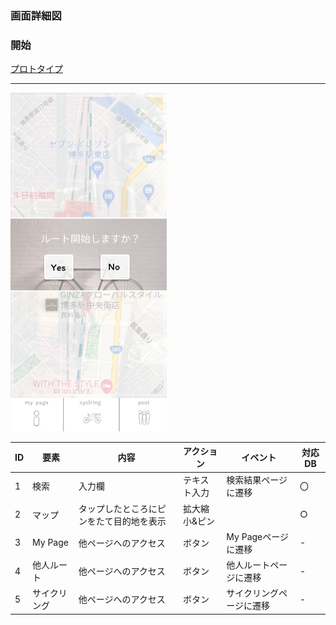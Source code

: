 ### 画面詳細図
### 開始
[プロトタイプ](https://www.figma.com/file/YLXi0XXJfyq6239uKAU8LF/cyclinger?node-id=0%3A1)
*****
<img src="./image/開始.png" width="250">

|ID|要素|内容|アクション|イベント|対応DB|
|--|----|----|---------|--------|------|
|1|検索|入力欄|テキスト入力|検索結果ページに遷移|〇|
|2|マップ|タップしたところにピンをたて目的地を表示|拡大縮小&ピン||○|
|3|My Page|他ページへのアクセス|ボタン|My Pageページに遷移|-|
|4|他人ルート|他ページへのアクセス|ボタン|他人ルートページに遷移|-|
|5|サイクリング|他ページへのアクセス|ボタン|サイクリングページに遷移|-|
